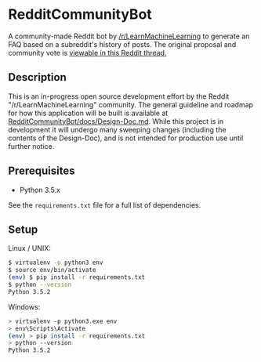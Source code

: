 # RedditCommunityBot

A community-made Reddit bot by [/r/LearnMachineLearning](https://www.reddit.com/r/learnmachinelearning) to generate an FAQ based on a subreddit's history of posts. The original proposal and community vote is [viewable in this Reddit thread.](https://www.reddit.com/r/learnmachinelearning/comments/77xjtw/lets_build_a_reddit_bot_together/)

## Description

This is an in-progress open source development effort by the Reddit "/r/LearnMachineLearning" community. The general guideline and roadmap for how this application will be built is available at [RedditCommunityBot/docs/Design-Doc.md](). While this project is in development it will undergo many sweeping changes (including the contents of the Design-Doc), and is not intended for production use until further notice.

## Prerequisites

- Python 3.5.x

See the `requirements.txt` file for a full list of dependencies.

## Setup

Linux / UNIX:

```bash
$ virtualenv -p python3 env
$ source env/bin/activate
(env) $ pip install -r requirements.txt
$ python --version
Python 3.5.2
```

Windows:

```bash
> virtualenv -p python3.exe env
> env\Scripts\Activate
(env) > pip install -r requirements.txt
> python --version
Python 3.5.2
```

